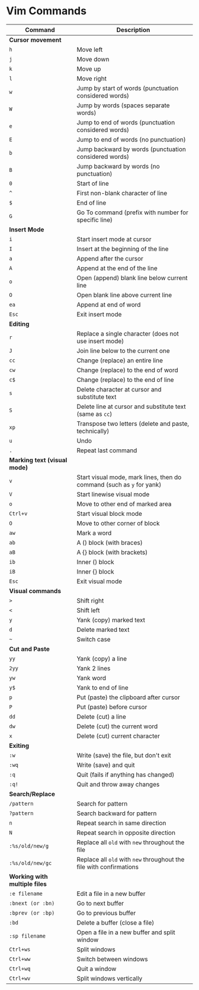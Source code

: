 # Vim Commands

| Command                          | Description                                                              |
|----------------------------------|--------------------------------------------------------------------------|
| **Cursor movement**              |                                                                          |
| `h`                              | Move left                                                                |
| `j`                              | Move down                                                                |
| `k`                              | Move up                                                                  |
| `l`                              | Move right                                                               |
| `w`                              | Jump by start of words (punctuation considered words)                    |
| `W`                              | Jump by words (spaces separate words)                                    |
| `e`                              | Jump to end of words (punctuation considered words)                      |
| `E`                              | Jump to end of words (no punctuation)                                    |
| `b`                              | Jump backward by words (punctuation considered words)                    |
| `B`                              | Jump backward by words (no punctuation)                                  |
| `0`                              | Start of line                                                            |
| `^`                              | First non-blank character of line                                        |
| `$`                              | End of line                                                              |
| `G`                              | Go To command (prefix with number for specific line)                     |
| **Insert Mode**                  |                                                                          |
| `i`                              | Start insert mode at cursor                                              |
| `I`                              | Insert at the beginning of the line                                       |
| `a`                              | Append after the cursor                                                  |
| `A`                              | Append at the end of the line                                            |
| `o`                              | Open (append) blank line below current line                              |
| `O`                              | Open blank line above current line                                        |
| `ea`                             | Append at end of word                                                    |
| `Esc`                            | Exit insert mode                                                         |
| **Editing**                      |                                                                          |
| `r`                              | Replace a single character (does not use insert mode)                    |
| `J`                              | Join line below to the current one                                        |
| `cc`                             | Change (replace) an entire line                                          |
| `cw`                             | Change (replace) to the end of word                                       |
| `c$`                             | Change (replace) to the end of line                                       |
| `s`                              | Delete character at cursor and substitute text                           |
| `S`                              | Delete line at cursor and substitute text (same as `cc`)                 |
| `xp`                             | Transpose two letters (delete and paste, technically)                    |
| `u`                              | Undo                                                                     |
| `.`                              | Repeat last command                                                      |
| **Marking text (visual mode)**   |                                                                          |
| `v`                              | Start visual mode, mark lines, then do command (such as `y` for yank)    |
| `V`                              | Start linewise visual mode                                               |
| `o`                              | Move to other end of marked area                                         |
| `Ctrl+v`                         | Start visual block mode                                                  |
| `O`                              | Move to other corner of block                                            |
| `aw`                             | Mark a word                                                              |
| `ab`                             | A () block (with braces)                                                 |
| `aB`                             | A {} block (with brackets)                                               |
| `ib`                             | Inner () block                                                           |
| `iB`                             | Inner {} block                                                           |
| `Esc`                            | Exit visual mode                                                         |
| **Visual commands**              |                                                                          |
| `>`                              | Shift right                                                              |
| `<`                              | Shift left                                                               |
| `y`                              | Yank (copy) marked text                                                  |
| `d`                              | Delete marked text                                                       |
| `~`                              | Switch case                                                              |
| **Cut and Paste**                |                                                                          |
| `yy`                             | Yank (copy) a line                                                       |
| `2yy`                            | Yank 2 lines                                                             |
| `yw`                             | Yank word                                                                |
| `y$`                             | Yank to end of line                                                      |
| `p`                              | Put (paste) the clipboard after cursor                                    |
| `P`                              | Put (paste) before cursor                                                |
| `dd`                             | Delete (cut) a line                                                      |
| `dw`                             | Delete (cut) the current word                                            |
| `x`                              | Delete (cut) current character                                           |
| **Exiting**                       |                                                                          |
| `:w`                             | Write (save) the file, but don't exit                                    |
| `:wq`                            | Write (save) and quit                                                    |
| `:q`                             | Quit (fails if anything has changed)                                     |
| `:q!`                            | Quit and throw away changes                                              |
| **Search/Replace**               |                                                                          |
| `/pattern`                       | Search for pattern                                                       |
| `?pattern`                       | Search backward for pattern                                              |
| `n`                              | Repeat search in same direction                                          |
| `N`                              | Repeat search in opposite direction                                      |
| `:%s/old/new/g`                   | Replace all `old` with `new` throughout the file                        |
| `:%s/old/new/gc`                  | Replace all `old` with `new` throughout the file with confirmations      |
| **Working with multiple files**  |                                                                          |
| `:e filename`                    | Edit a file in a new buffer                                              |
| `:bnext (or :bn)`                | Go to next buffer                                                        |
| `:bprev (or :bp)`                | Go to previous buffer                                                    |
| `:bd`                             | Delete a buffer (close a file)                                           |
| `:sp filename`                   | Open a file in a new buffer and split window                             |
| `Ctrl+ws`                         | Split windows                                                            |
| `Ctrl+ww`                         | Switch between windows                                                   |
| `Ctrl+wq`                         | Quit a window                                                            |
| `Ctrl+wv`                         | Split windows vertically                                                 |

